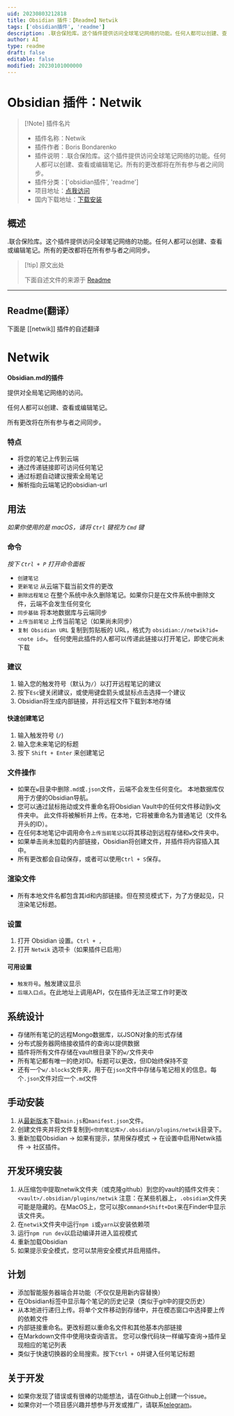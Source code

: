 ```yaml
---
uid: 20230803212818
title: Obsidian 插件：【Readme】Netwik
tags: ['obsidian插件', 'readme']
description: .联合保险库。这个插件提供访问全球笔记网络的功能。任何人都可以创建、查看或编辑笔记。所有的更改都将在所有参与者之间同步。
author: AI
type: readme
draft: false
editable: false
modified: 20230101000000
---
```


# Obsidian 插件：Netwik

> [!Note] 插件名片
> - 插件名称：Netwik
> - 插件作者：Boris Bondarenko
> - 插件说明：.联合保险库。这个插件提供访问全球笔记网络的功能。任何人都可以创建、查看或编辑笔记。所有的更改都将在所有参与者之间同步。
> - 插件分类：['obsidian插件', 'readme']
> - 项目地址：[点我访问](https://github.com/fivol/netwik-obsidian)
> - 国内下载地址：[下载安装](https://pkmer.cn/products/plugin/pluginMarket/?netwik)

## 概述

.联合保险库。这个插件提供访问全球笔记网络的功能。任何人都可以创建、查看或编辑笔记。所有的更改都将在所有参与者之间同步。



> [!tip] 原文出处
> 
>下面自述文件的来源于 [Readme](https://ghproxy.net/https://raw.githubusercontent.com/fivol/netwik-obsidian/master/README.md)
> 

---

## Readme(翻译）

下面是 [[netwik]] 插件的自述翻译



# Netwik

**Obsidian.md的插件**



提供对全局笔记网络的访问。

任何人都可以创建、查看或编辑笔记。

所有更改将在所有参与者之间同步。

### 特点
- 将您的笔记上传到云端
- 通过传递链接即可访问任何笔记
- 通过标题自动建议搜索全局笔记
- 解析指向云端笔记的obsidian-url

## 用法
*如果你使用的是 macOS，请将 `Ctrl` 键视为 `Cmd` 键*

### 命令
*按下 `Ctrl + P` 打开命令面板*
- `创建笔记`
- `更新笔记` 从云端下载当前文件的更改
- `删除远程笔记` 在整个系统中永久删除笔记。如果你只是在文件系统中删除文件，云端不会发生任何变化
- `同步基础` 将本地数据库与云端同步
- `上传当前笔记` 上传当前笔记（如果尚未同步）
- `复制 Obsidian URL` 复制到剪贴板的 URL，格式为 `obsidian://netwik?id=<note id>`。
任何使用此插件的人都可以传递此链接以打开笔记，即使它尚未下载

### 建议
1. 输入您的触发符号（默认为`/`）以打开远程笔记的建议
2. 按下`Esc`键关闭建议，或使用键盘箭头或鼠标点击选择一个建议
3. Obsidian将生成内部链接，并将远程文件下载到本地存储

#### 快速创建笔记
1. 输入触发符号 (`/`)
2. 输入您未来笔记的标题
3. 按下 `Shift + Enter` 来创建笔记

### 文件操作
- 如果在`w`目录中删除`.md`或`.json`文件，云端不会发生任何变化。
  本地数据库仅用于方便的Obsidian导航。
- 您可以通过鼠标拖动或文件重命名将Obsidian Vault中的任何文件移动到`w`文件夹中。
  此文件将被解析并上传。在本地，它将被重命名为普通笔记（文件名开头的ID）。
- 在任何本地笔记中调用命令`上传当前笔记`以将其移动到远程存储和`w`文件夹中。
- 如果单击尚未加载的内部链接，Obsidian将创建文件，并插件将内容插入其中。
- 所有更改都会自动保存，或者可以使用`Ctrl + S`保存。

### 渲染文件
- 所有本地文件名都包含其id和内部链接。但在预览模式下，为了方便起见，只渲染笔记标题。

### 设置
1. 打开 Obsidian 设置。`Ctrl + ,`
2. 打开 `Netwik` 选项卡（如果插件已启用）

#### 可用设置
- `触发符号`。触发建议显示
- `后端入口点`。在此地址上调用API，仅在插件无法正常工作时更改

## 系统设计
- 存储所有笔记的远程Mongo数据库，以JSON对象的形式存储
- 分布式服务器网络接收插件的查询以提供数据
- 插件将所有文件存储在vault根目录下的`w/`文件夹中
- 所有笔记都有唯一的绝对ID。标题可以更改，但ID始终保持不变
- 还有一个`w/.blocks`文件夹，用于在`json`文件中存储与笔记相关的信息。每个`.json`文件对应一个`.md`文件

## 手动安装
1. 从[最新版本](https://github.com/fivol/netwik-obsidian/releases)下载`main.js`和`manifest.json`文件。
2. 创建文件夹并将文件复制到`<你的笔记库>/.obsidian/plugins/netwik`目录下。
3. 重新加载Obsidian -> 如果有提示，禁用保存模式 -> 在设置中启用Netwik插件 -> 社区插件。

## 开发环境安装
1. 从压缩包中提取netwik文件夹（或克隆github）到您的vault的插件文件夹：`<vault>/.obsidian/plugins/netwik`
   注意：在某些机器上，`.obsidian`文件夹可能是隐藏的。在MacOS上，您可以按`Command+Shift+Dot`来在Finder中显示该文件夹。
2. 在`netwik`文件夹中运行`npm i`或`yarn`以安装依赖项
3. 运行`npm run dev`以启动编译并进入监视模式
4. 重新加载Obsidian
5. 如果提示安全模式，您可以禁用安全模式并启用插件。

## 计划
- 添加智能服务器端合并功能（不仅仅是用新内容替换）
- 在Obsidian标签中显示每个笔记的历史记录（类似于git中的提交历史）
- 从本地进行递归上传。将单个文件移动到存储中，并在模态窗口中选择要上传的依赖文件
- 内部链接重命名。更改标题以重命名文件和其他基本内部链接
- 在Markdown文件中使用块查询语言。
  您可以像代码块一样编写查询->插件呈现相应的笔记列表
- 类似于快速切换器的全局搜索。按下`Ctrl + O`并键入任何笔记标题

## 关于开发
- 如果你发现了错误或有很棒的功能想法，请在Github上创建一个issue。
- 如果你对一个项目感兴趣并想参与开发或推广，请联系[telegram](https://t.me/fiobond)。



